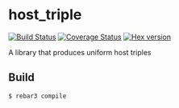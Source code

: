host_triple
=====

[![Build Status](https://travis-ci.com/rabbitmq/host_triple.svg?branch=master)](https://travis-ci.com/rabbitmq/host_triple)
[![Coverage Status](https://coveralls.io/repos/github/rabbitmq/host_triple/badge.svg?branch=master)](https://coveralls.io/github/rabbitmq/host_triple)
[![Hex version](https://img.shields.io/hexpm/v/host_triple.svg "Hex version")](https://hex.pm/packages/host_triple)

A library that produces uniform host triples

Build
-----

    $ rebar3 compile
